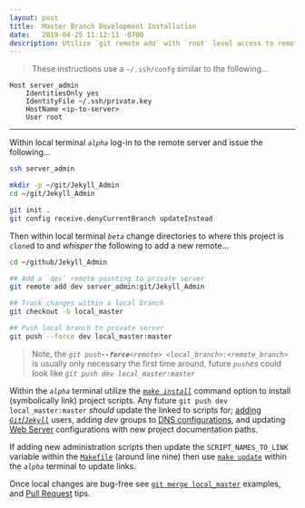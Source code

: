```yaml
---
layout: post
title:  Master Branch Development Installation
date:   2019-04-25 11:12:11 -0700
description: Utilize `git remote add` with `root` level access to remote server to ensure testing environment and usage is similar documented examples
---
```


> These instructions use a `~/.ssh/confg` similar to the following...


```
Host server_admin
    IdentitiesOnly yes
    IdentityFile ~/.ssh/private.key
    HostName <ip-to-server>
    User root
```


___


Within local terminal _`alpha`_ log-in to the remote server and issue the following...


```bash
ssh server_admin

mkdir -p ~/git/Jekyll_Admin
cd ~/git/Jekyll_Admin

git init .
git config receive.denyCurrentBranch updateInstead
```


Then within local terminal _`beta`_ change directories to where this project is `clone`d to and _whisper_ the following to add a new remote...


```bash
cd ~/github/Jekyll_Admin

## Add a `dev` remote pointing to private server
git remote add dev server_admin:git/Jekyll_Admin

## Track changes within a local branch
git checkout -b local_master

## Push local branch to private server
git push --force dev local_master:master
```


> Note, the _`git push`**` --force `**`<remote> <local_branch>:<remote_branch>`_ is usually only necessary the first time around, future _`push`es_ could look like _`git push dev local_master:master`_


Within the _`alpha`_ terminal utilize the [_`make install`_][docs_install] command option to install (symbolically link) project scripts. Any future `git push dev local_master:master` _should_ update the linked to scripts for; [adding _`Git`_/_`Jekyll`_][docs_jekyll_usermod] users, adding _dev_ groups to [DNS configurations][docs_jekyll_dnsconf], and updating [Web Server][docs_jekyll_wwwconf] configurations with new project documentation paths.


If adding new administration scripts then update the `SCRIPT_NAMES_TO_LINK` variable within the [`Makefile`][source_makefile] (around line nine) then use [`make update`][docs_updating] within the _`alpha`_ terminal to update links.


Once local changes are bug-free see [`git merge local_master`][docs_merge] examples, and [Pull Request][docs_pull_request] tips.



[docs_install]: /Jekyll_Admin/administration/installation/
[docs_updating]: /Jekyll_Admin/administration/updating/
[docs_jekyll_usermod]: /Jekyll_Admin/administration/jekyll-usermod/
[docs_jekyll_dnsconf]: /Jekyll_Admin/administration/jekyll-dnsconf/
[docs_jekyll_wwwconf]: /Jekyll_Admin/administration/jekyll-wwwconf/

[docs_merge]: /Jekyll_Admin/contributing/merge/
[docs_pull_request]: /Jekyll_Admin/contributing/pull-request/

[source_makefile]: https://github.com/S0AndS0/Jekyll_Admin/blob/master/Makefile
